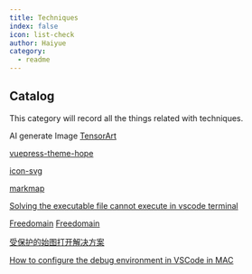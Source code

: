 ```yaml
---
title: Techniques
index: false
icon: list-check
author: Haiyue
category:
  - readme
---
```


## Catalog

This category will record all the things related with techniques.

AI generate Image
[TensorArt](https://tensor.art/)

[vuepress-theme-hope](https://theme-hope.vuejs.press/)

[icon-svg](https://www.svgviewer.dev/s/481125/docker)

[markmap](https://marketplace.visualstudio.com/items?itemName=gera2ld.markmap-vscode)

[Solving the executable file cannot execute in vscode terminal](https://bobbyhadz.com/blog/yarn-cannot-be-loaded-running-scripts-disabled)

[Freedomain](https://www.freedidi.com/9982.html)
[Freedomain](https://www.dynadot.com/register-your-free-link-domain)

[受保护的始图打开解决方案](https://support.microsoft.com/zh-cn/office/%E4%BB%80%E4%B9%88%E6%98%AF%E5%8F%97%E4%BF%9D%E6%8A%A4%E7%9A%84%E8%A7%86%E5%9B%BE-d6f09ac7-e6b9-4495-8e43-2bbcdbcb6653)


[How to configure the debug environment in VSCode in MAC](https://medium.com/gdplabs/build-and-debug-c-on-visual-studio-code-for-mac-77e05537105e)